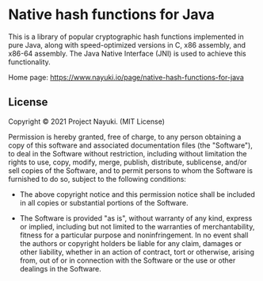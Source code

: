 Native hash functions for Java
==============================

This is a library of popular cryptographic hash functions implemented in
pure Java, along with speed-optimized versions in C, x86 assembly, and
x86-64 assembly. The Java Native Interface (JNI) is used to achieve this
functionality.

Home page: https://www.nayuki.io/page/native-hash-functions-for-java


License
-------

Copyright © 2021 Project Nayuki. (MIT License)

Permission is hereby granted, free of charge, to any person obtaining a copy of
this software and associated documentation files (the "Software"), to deal in
the Software without restriction, including without limitation the rights to
use, copy, modify, merge, publish, distribute, sublicense, and/or sell copies of
the Software, and to permit persons to whom the Software is furnished to do so,
subject to the following conditions:

* The above copyright notice and this permission notice shall be included in
  all copies or substantial portions of the Software.

* The Software is provided "as is", without warranty of any kind, express or
  implied, including but not limited to the warranties of merchantability,
  fitness for a particular purpose and noninfringement. In no event shall the
  authors or copyright holders be liable for any claim, damages or other
  liability, whether in an action of contract, tort or otherwise, arising from,
  out of or in connection with the Software or the use or other dealings in the
  Software.

